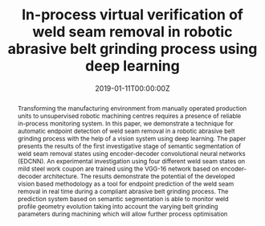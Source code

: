 ---
title: "In-process virtual verification of weld seam removal in robotic abrasive belt grinding process using deep learning"
authors:
- Vigneshwar Pandiyan
- Pushparaja Murugan
- Tegoeh Tjahjowidodo
- Wahyu Caesarendra
- admin
- David Jin Hong Then

date: "2019-01-11T00:00:00Z"
doi: "https://doi.org/10.1016/j.rcim.2019.01.006"


# Publication type.
# Legend: 0 = Uncategorized; 1 = Conference paper; 2 = Journal article;
# 3 = Preprint / Working Paper; 4 = Report; 5 = Book; 6 = Book section;
# 7 = Thesis; 8 = Patent
publication_types: ["2"]

# Publication name and optional abbreviated publication name.
publication: "*Robotics and Computer-Integrated Manufacturing*"
publication_short: ""

abstract: Transforming the manufacturing environment from manually operated production units to unsupervised robotic machining centres requires a presence of reliable in-process monitoring system. In this paper, we demonstrate a technique for automatic endpoint detection of weld seam removal in a robotic abrasive belt grinding process with the help of a vision system using deep learning. The paper presents the results of the first investigative stage of semantic segmentation of weld seam removal states using encoder-decoder convolutional neural networks (EDCNN). An experimental investigation using four different weld seam states on mild steel work coupon are trained using the VGG-16 network based on encoder-decoder architecture. The results demonstrate the potential of the developed vision based methodology as a tool for endpoint prediction of the weld seam removal in real time during a compliant abrasive belt grinding process. The prediction system based on semantic segmentation is able to monitor weld profile geometry evolution taking into account the varying belt grinding parameters during machining which will allow further process optimisation

tags:
- Source Themes
featured: false

# links:
# - name: ""
#   url: ""
url_pdf: 'https://www.sciencedirect.com/science/article/abs/pii/S073658451830406X'
url_code: ''
url_dataset: ''
url_poster: ''
url_project: ''
url_slides: ''
url_source: ''
url_video: ''

# Featured image
# To use, add an image named `featured.jpg/png` to your page's folder. 
image:
  focal_point: ""
  filename: featured.png
  preview_only: false

# Associated Projects (optional).
#   Associate this publication with one or more of your projects.
#   Simply enter your project's folder or file name without extension.
#   E.g. `internal-project` references `content/project/internal-project/index.md`.
#   Otherwise, set `projects: []`.
projects: []

# Slides (optional).
#   Associate this publication with Markdown slides.
#   Simply enter your slide deck's filename without extension.
#   E.g. `slides: "example"` references `content/slides/example/index.md`.
#   Otherwise, set `slides: ""`.
slides: ""
---